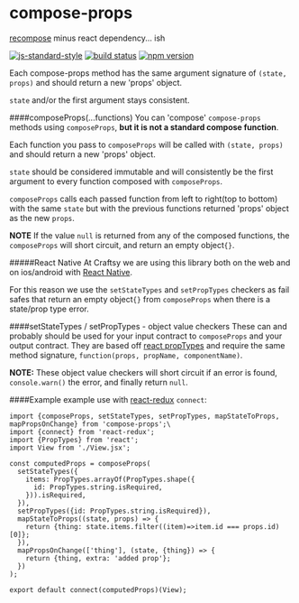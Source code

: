 # compose-props
[recompose](https://github.com/acdlite/recompose) minus react dependency... ish

[![js-standard-style](https://img.shields.io/badge/code%20style-standard-brightgreen.svg)](http://standardjs.com/)
[![build status](https://img.shields.io/travis/Craftsy/compose-props/master.svg?style=flat-square)](https://travis-ci.org/Craftsy/compose-props) [![npm version](https://img.shields.io/npm/v/compose-props.svg?style=flat-square)](https://www.npmjs.com/package/compose-props)

Each compose-props method has the same argument signature of `(state, props)` and should return a new 'props' object.

`state` and/or the first argument stays consistent.

####composeProps(...functions)
You can 'compose' `compose-props` methods using `composeProps`, **but it is not a standard compose function**.

Each function you pass to `composeProps` will be called with `(state, props)` and should return a new 'props' object.

`state` should be considered immutable and will consistently be the first argument to every function composed with `composeProps`.

`composeProps` calls each passed function from left to right(top to bottom) with the same `state` but with the previous functions returned 'props' object as the new `props`.

**NOTE** If the value `null` is returned from any of the composed functions, the `composeProps` will short circuit, and return an empty object`{}`.

#####React Native
At Craftsy we are using this library both on the web and on ios/android with [React Native](https://facebook.github.io/react-native/).

For this reason we use the `setStateTypes` and `setPropTypes` checkers as fail safes that return an empty object`{}` from `composeProps` when there is a state/prop type error.

####setStateTypes / setPropTypes - object value checkers
These can and probably should be used for your input contract to `composeProps` and your output contract. They are based off [react propTypes](https://facebook.github.io/react/docs/reusable-components.html#prop-validation) and require the same method signature, `function(props, propName, componentName)`.

**NOTE:** These object value checkers will short circuit if an error is found, `console.warn()` the error, and finally return `null`.

####Example
example use with [react-redux](https://github.com/rackt/react-redux) `connect`:

```
import {composeProps, setStateTypes, setPropTypes, mapStateToProps, mapPropsOnChange} from 'compose-props';\
import {connect} from 'react-redux';
import {PropTypes} from 'react';
import View from './View.jsx';

const computedProps = composeProps(
  setStateTypes({
    items: PropTypes.arrayOf(PropTypes.shape({
      id: PropTypes.string.isRequired,
    })).isRequired,
  }),
  setPropTypes({id: PropTypes.string.isRequired}),
  mapStateToProps((state, props) => {
    return {thing: state.items.filter((item)=>item.id === props.id)[0]};
  }),
  mapPropsOnChange(['thing'], (state, {thing}) => {
    return {thing, extra: 'added prop'};
  })
);

export default connect(computedProps)(View);
```
